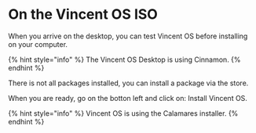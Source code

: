 # On the Vincent OS ISO

When you arrive on the desktop, you can test Vincent OS before installing on your computer.

{% hint style="info" %}
The Vincent OS Desktop is using Cinnamon.
{% endhint %}

There is not all packages installed, you can install a package via the store.

When you are ready, go on the botton left and click on: Install Vincent OS.

{% hint style="info" %}
Vincent OS is using the Calamares installer.
{% endhint %}
